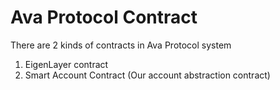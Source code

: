 # Ava Protocol Contract

There are 2 kinds of contracts in Ava Protocol system

1. EigenLayer contract
2. Smart Account Contract (Our account abstraction contract)
